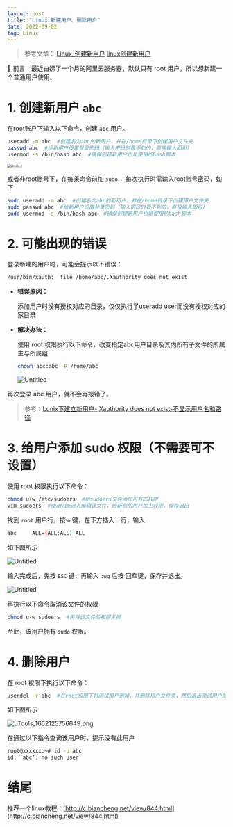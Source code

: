 ```yaml
---
layout: post
title: "Linux 新建用户、删除用户"
date: 2022-09-02
tag: Linux
---
```


> 参考文章：
[Linux_创建新用户](https://zhuanlan.zhihu.com/p/413577022)
[linux创建新用户](https://blog.csdn.net/u9king/article/details/116261122)


📌 前言：最近白嫖了一个月的阿里云服务器，默认只有 root 用户，所以想新建一个普通用户使用。


# 1. 创建新用户 `abc`

在root账户下输入以下命令，创建 `abc` 用户。

```bash
useradd -m abc  #创建名为abc的新用户，并在/home目录下创建用户文件夹
passwd abc  #给新用户设置登录密码（输入密码时看不到的，直接输入即可）
usermod -s /bin/bash abc  #确保创建新用户也是使用的bash脚本
```

<img src="https://songhailong-1257323743.cos.ap-chengdu.myqcloud.com/Untitled.png" alt="Untitled" style="zoom:50%;" />

或者非root账号下，在每条命令前加 `sudo` ，每次执行时需输入root账号密码，如下

```bash
sudo useradd -m abc  #创建名为abc的新用户，并在/home目录下创建用户文件夹
sudo passwd abc  #给新用户设置登录密码（输入密码时看不到的，直接输入即可）
sudo usermod -s /bin/bash abc  #确保创建新用户也是使用的bash脚本
```

# 2. 可能出现的错误

登录新建的用户时，可能会提示以下错误：

```bash
/usr/bin/xauth:  file /home/abc/.Xauthority does not exist
```

- **错误原因：**
  
    添加用户时没有授权对应的目录，仅仅执行了useradd user而没有授权对应的家目录
    
- **解决办法：**
  
    使用 root 权限执行以下命令，改变指定abc用户目录及其内所有子文件的所属主与所属组
    
    ```bash
    chown abc:abc -R /home/abc
    ```
    
    ![Untitled](https://songhailong-1257323743.cos.ap-chengdu.myqcloud.com/Untitled%201.png)
    

再次登录 abc 用户，就不会再报错了。

> 参考：[Lunix下建立新用户-.Xauthority does not exist-不显示用户名和路径](http://t.csdn.cn/ychfQ)
> 

# 3. 给用户添加 sudo 权限（不需要可不设置）

使用 root 权限执行以下命令：

```bash
chmod u+w /etc/sudoers  #给sudoers文件添加可写的权限
vim sudoers  #使用vim进入编辑该文件，给新创的用户加上权限，保存退出
```

找到 `root` 用户行，按 `o` 键，在下方插入一行，输入

```bash
abc     ALL=(ALL:ALL) ALL
```

如下图所示

![Untitled](https://songhailong-1257323743.cos.ap-chengdu.myqcloud.com/Untitled%202.png)

输入完成后，先按 `ESC` 键，再输入 `:wq` 后按 回车键，保存并退出。

![Untitled](https://songhailong-1257323743.cos.ap-chengdu.myqcloud.com/Untitled%203.png)

再执行以下命令取消该文件的权限

```bash
chmod u-w sudoers  #再将该文件的权限关掉
```

至此，该用户拥有 `sudo` 权限。

# 4. 删除用户

在 root 权限下执行以下命令：

```bash
userdel -r abc  #在root权限下将测试用户删掉，并删除用户文件夹，然后退出测试用户的登陆即可
```

如下图所示

![uTools_1662125756649.png](https://songhailong-1257323743.cos.ap-chengdu.myqcloud.com/uTools_1662125756649.png)

在通过以下指令查询该用户时，提示没有此用户

```bash
root@xxxxxx:~# id -u abc
id: ‘abc’: no such user
```

# 结尾

推荐一个linux教程：[http://c.biancheng.net/view/844.html](http://c.biancheng.net/view/844.html)